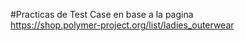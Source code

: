 #Practicas de Test Case en base a la pagina
<br>
https://shop.polymer-project.org/list/ladies_outerwear
